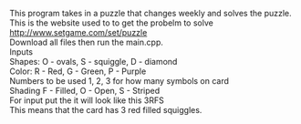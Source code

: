 This program takes in a puzzle that changes weekly and solves the puzzle.  
This is the website used to to get the probelm to solve http://www.setgame.com/set/puzzle  
Download all files then run the main.cpp.  
Inputs  
Shapes: O - ovals,  S - squiggle, D - diamond  
Color: R - Red, G - Green, P - Purple  
Numbers to be used 1, 2, 3 for how many symbols on card  
Shading F - Filled, O - Open, S - Striped  
For input put the it will look like this 3RFS  
This means that the card has 3 red filled squiggles.  

